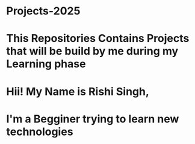 # Projects-2025
# This Repositories Contains Projects that will be build by me during my Learning phase
# Hii! My Name is Rishi Singh,
# I'm a Begginer trying to learn new technologies

